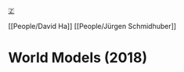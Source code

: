 [🇿](zotero://select/groups/5372906/items/4ULNR5JV)

[[People/David Ha]] [[People/Jürgen Schmidhuber]] 
# World Models (2018)


